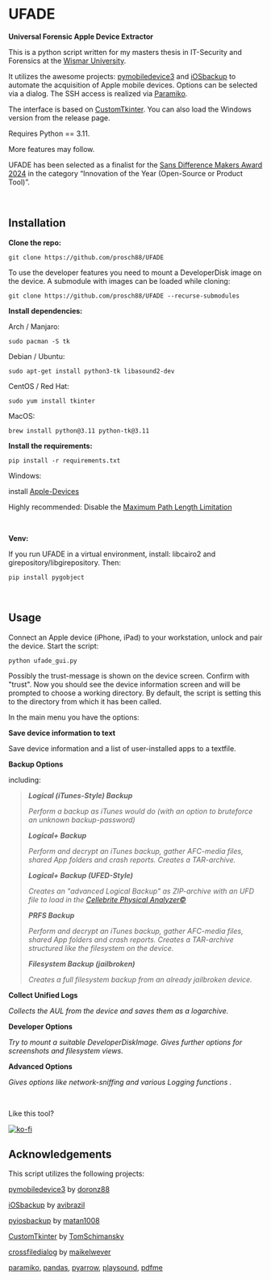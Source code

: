# UFADE
**Universal Forensic Apple Device Extractor**

This is a python script written for my masters thesis in IT-Security and Forensics at the [Wismar University](https://www.hs-wismar.de/).

It utilizes the awesome projects: [pymobiledevice3](https://github.com/doronz88/pymobiledevice3) and [iOSbackup](https://github.com/avibrazil/iOSbackup) to automate the acquisition of Apple mobile devices. Options can be selected via a dialog. The SSH access is realized via [Paramiko](https://github.com/paramiko/paramiko).

The interface is based on [CustomTkinter](https://github.com/TomSchimansky/CustomTkinter). You can also load the Windows version from the release page. 

Requires Python == 3.11.

More features may follow.

UFADE has been selected as a finalist for the [Sans Difference Makers Award 2024](https://www.sans.org/about/awards/difference-makers/) in the category “Innovation of the Year (Open-Source or Product Tool)”.

<br />

## Installation

**Clone the repo:**
```
git clone https://github.com/prosch88/UFADE
```
To use the developer features you need to mount a DeveloperDisk image on the device. A submodule with images can be loaded while cloning:
```
git clone https://github.com/prosch88/UFADE --recurse-submodules
```

**Install dependencies:**

Arch / Manjaro:
```
sudo pacman -S tk
```
Debian / Ubuntu:
```
sudo apt-get install python3-tk libasound2-dev
```
CentOS / Red Hat:
```
sudo yum install tkinter
```
MacOS:
```
brew install python@3.11 python-tk@3.11
```

**Install the requirements:**
```
pip install -r requirements.txt 
```
Windows:

install [Apple-Devices](https://apps.microsoft.com/detail/9np83lwlpz9k?hl)

Highly recommended: Disable the [Maximum Path Length Limitation](https://learn.microsoft.com/en-us/windows/win32/fileio/maximum-file-path-limitation?tabs=Registry) 


<br />

**Venv:**

If you run UFADE in a virtual environment, install: libcairo2 and girepository/libgirepository. Then:
```
pip install pygobject
```

<br />

## Usage

Connect an Apple device (iPhone, iPad) to your workstation, unlock and pair the device.
Start the script:
```
python ufade_gui.py
```

Possibly the trust-message is shown on the device screen. Confirm with "trust".
Now you should see the device information screen and will be prompted to choose a working directory.
By default, the script is setting this to the directory from which it has been called.

In the main menu you have the options:

**Save device information to text**

Save device information and a list of user-installed apps to a textfile.

**Backup Options**

including:

>***Logical (iTunes-Style) Backup***
> 
>*Perform a backup as iTunes would do (with an option to bruteforce an unknown backup-password)*
>  
>***Logical+ Backup***
>  
>*Perform and decrypt an iTunes backup, gather AFC-media files, shared App folders and crash reports. Creates a TAR-archive.*
>  
>***Logical+ Backup (UFED-Style)***
>  
>*Creates an "advanced Logical Backup" as ZIP-archive with an UFD file to load in the [Cellebrite Physical Analyzer©](https://cellebrite.com/de/cellebrite-physical-analyzer-de/)*
>
>***PRFS Backup***
>  
>*Perform and decrypt an iTunes backup, gather AFC-media files, shared App folders and crash reports. Creates a TAR-archive structured like the filesystem on the device.*
>    
>***Filesystem Backup (jailbroken)***
>  
>*Creates a full filesystem backup from an already jailbroken device.*

**Collect Unified Logs**

*Collects the AUL from the device and saves them as a logarchive.*

**Developer Options**

*Try to mount a suitable DeveloperDiskImage. Gives further options for screenshots and filesystem views.* 

**Advanced Options**

*Gives options like network-sniffing and various Logging functions .* 



<br />

Like this tool? 

[![ko-fi](https://ko-fi.com/img/githubbutton_sm.svg)](https://ko-fi.com/I3I3H646F)

## Acknowledgements

This script utilizes the following projects:

[pymobiledevice3](https://github.com/doronz88/pymobiledevice3) by [doronz88](https://github.com/doronz88)

[iOSbackup](https://github.com/avibrazil/iOSbackup) by [avibrazil](https://github.com/avibrazil)

[pyiosbackup](https://github.com/matan1008/pyiosbackup) by [matan1008](https://github.com/matan1008)

[CustomTkinter](https://github.com/TomSchimansky/CustomTkinter) by [TomSchimansky](https://github.com/TomSchimansky) 

[crossfiledialog](https://github.com/maikelwever/crossfiledialog) by [maikelwever](https://github.com/maikelwever)

[paramiko](https://github.com/paramiko/paramiko), [pandas](https://github.com/pandas-dev/pandas), [pyarrow](https://github.com/apache/arrow), [playsound](https://github.com/TaylorSMarks/playsound), [pdfme](https://github.com/aFelipeSP/pdfme)

